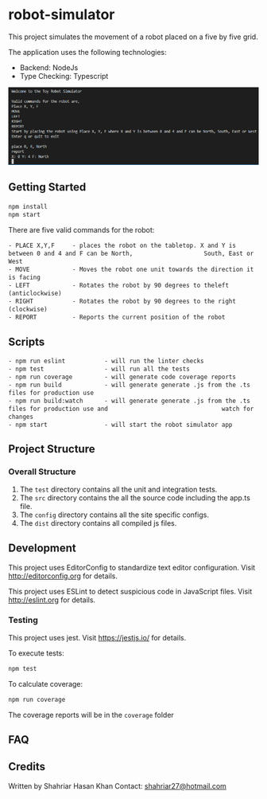 # robot-simulator
This project simulates the movement of a robot placed on a five by five grid.


The application uses the following technologies:
- Backend: NodeJs
- Type Checking: Typescript

<img src="images/robot-simulator.PNG">

## Getting Started

```bash
npm install
npm start
```

There are five valid commands for the robot:
```
- PLACE X,Y,F     - places the robot on the tabletop. X and Y is between 0 and 4 and F can be North,                    South, East or West
- MOVE            - Moves the robot one unit towards the direction it is facing
- LEFT            - Rotates the robot by 90 degrees to theleft (anticlockwise)
- RIGHT           - Rotates the robot by 90 degrees to the right (clockwise)
- REPORT          - Reports the current position of the robot 
```

## Scripts


```
- npm run eslint           - will run the linter checks
- npm test                 - will run all the tests
- npm run coverage         - will generate code coverage reports
- npm run build            - will generate generate .js from the .ts files for production use
- npm run build:watch      - will generate generate .js from the .ts files for production use and                                watch for changes
- npm start                - will start the robot simulator app
```

## Project Structure

### Overall Structure

1. The `test` directory contains all the unit and integration tests.
2. The `src` directory contains the all the source code including the app.ts file.
3. The `config` directory contains all the site specific configs.
4. The `dist` directory contains all compiled js files.

## Development

This project uses EditorConfig to standardize text editor configuration.
Visit http://editorconfig.org for details.

This project uses ESLint to detect suspicious code in JavaScript files.
Visit http://eslint.org for details.

### Testing

This project uses jest.
Visit https://jestjs.io/ for details.

To execute tests:

```bash
npm test
```

To calculate coverage:

```bash
npm run coverage
```

The coverage reports will be in the `coverage` folder

## FAQ

## Credits

Written by Shahriar Hasan Khan
Contact: shahriar27@hotmail.com
